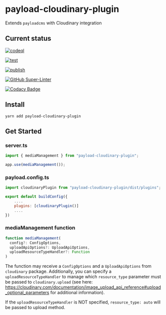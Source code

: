 # payload-cloudinary-plugin

Extends `payloadcms` with Cloudinary integration

## Current status

[![codeql](https://github.com/finkinfridom/payload-cloudinary-plugin/actions/workflows/codeql.yml/badge.svg)](https://github.com/finkinfridom/payload-cloudinary-plugin/actions/workflows/codeql.yml)

[![test](https://github.com/finkinfridom/payload-cloudinary-plugin/actions/workflows/test.yml/badge.svg)](https://github.com/finkinfridom/payload-cloudinary-plugin/actions/workflows/test.yml)

[![publish](https://github.com/finkinfridom/payload-cloudinary-plugin/actions/workflows/publish.yml/badge.svg)](https://github.com/finkinfridom/payload-cloudinary-plugin/actions/workflows/publish.yml)

[![GitHub Super-Linter](https://github.com/finkinfridom/payload-cloudinary-plugin/workflows/Lint%20Code%20Base/badge.svg)](https://github.com/finkinfridom/payload-cloudinary-plugin/actions/workflows/linter.yml)

[![Codacy Badge](https://app.codacy.com/project/badge/Grade/320b671855ce462d9c21b3769486c256)](https://app.codacy.com/gh/finkinfridom/payload-cloudinary-plugin/dashboard?utm_source=gh&utm_medium=referral&utm_content=&utm_campaign=Badge_grade)

## Install

`yarn add payload-cloudinary-plugin`

## Get Started

### server.ts

```js
import { mediaManagement } from "payload-cloudinary-plugin";

app.use(mediaManagement());
```

### payload.config.ts

```js
import cloudinaryPlugin from "payload-cloudinary-plugin/dist/plugins";

export default buildConfig({
    ....
    plugins: [cloudinaryPlugin()]
    ....
})
```

### mediaManagement function

```js
function mediaManagement(
  config?: ConfigOptions,
  uploadApiOptions?: UploadApiOptions,
  uploadResourceTypeHandler?: Function
)
```

The function may receive a `ConfigOptions` and a `UploadApiOptions` from `cloudinary` package.
Additionally, you can specify a `uploadResourceTypeHandler` to manage which `resource_type` parameter must be passed to `cloudinary.upload` (see here: https://cloudinary.com/documentation/image_upload_api_reference#upload_optional_parameters for additional information).

If the `uploadResourceTypeHandler` is NOT specified, `resource_type: auto` will be passed to upload method.
